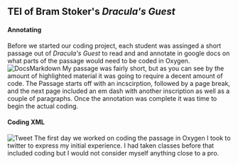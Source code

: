 ## TEI of Bram Stoker's _Dracula's Guest_

#### Annotating
Before we started our coding project, each student was assinged a short passage out of _Dracula's Guest_ to read and and annotate in google docs on what parts of the passage would need to be coded in Oxygen.
![DocsMarkdown](https://ma77rh0des.github.io/ma77rh0des/images/TEI_MarkdownPaper.png)
My passage was fairly short, but as you can see by the amount of highlighted material it was going to require a decent amount of code. The Passage starts off with an incscirption, followed by a page break, and the next page included an em dash with another inscription as well as a couple of paragraphs. Once the annotation was complete it was time to begin the actual coding.

#### Coding XML
![Tweet](https://ma77rh0des.github.io/ma77rh0des/images/TEI_Twitter.png)
The first day we worked on coding the passage in Oxygen I took to twitter to express my initial experience. I had taken classes before that included coding but I would not consider myself anything close to a pro.
